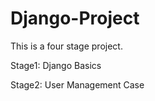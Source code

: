 # Django-Project
This is a four stage project.

Stage1: Django Basics

Stage2: User Management Case
